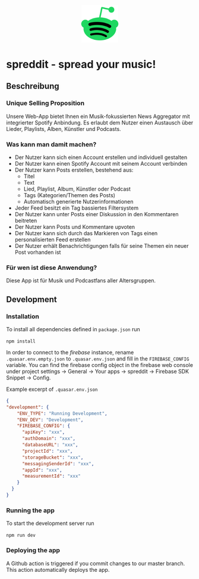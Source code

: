 <p align="center">
  <img src="./src/assets/spreddit-logo.svg" alt="spreddit logo" width=20%>
</p>

# spreddit - spread your music!

## Beschreibung
### Unique Selling Proposition

Unsere Web-App bietet Ihnen ein Musik-fokussierten News Aggregator mit integrierter Spotify Anbindung. 
Es erlaubt dem Nutzer einen Austausch über Lieder, Playlists, Alben, Künstler und Podcasts.

### Was kann man damit machen?

- Der Nutzer kann sich einen Account erstellen und individuell gestalten
- Der Nutzer kann einen Spotify Account mit seinem Account verbinden
- Der Nutzer kann Posts erstellen, bestehend aus:
    - Titel
    - Text
    - Lied, Playlist, Album, Künstler oder Podcast
    - Tags (Kategorien/Themen des Posts)
    - Automatisch generierte Nutzerinformationen
- Jeder Feed besitzt ein Tag bassiertes Filtersystem
- Der Nutzer kann unter Posts einer Diskussion in den Kommentaren beitreten
- Der Nutzer kann Posts und Kommentare upvoten
- Der Nutzer kann sich durch das Markieren von Tags einen personalisierten Feed erstellen
- Der Nutzer erhält Benachrichtigungen falls für seine Themen ein neuer Post vorhanden ist

### Für wen ist diese Anwendung?
Diese App ist für Musik und Podcastfans aller Altersgruppen.

## Development
### Installation
To install all dependencies defined in `package.json` run

`npm install`

In order to connect to the *firebase* instance, rename `.quasar.env.empty.json` to `.quasar.env.json` and fill in the `FIREBASE_CONFIG` variable.
You can find the firebase config object in the firebase web console under project settings -> General -> Your apps -> spreddit -> Firebase SDK Snippet -> Config.

Example excerpt of `.quasar.env.json`
```json
{
"development": {
    "ENV_TYPE": "Running Development",
    "ENV_DEV": "Development",
    "FIREBASE_CONFIG": {
      "apiKey": "xxx",
      "authDomain": "xxx",
      "databaseURL": "xxx",
      "projectId": "xxx",
      "storageBucket": "xxx",
      "messagingSenderId": "xxx",
      "appId": "xxx",
      "measurementId": "xxx"
    }
  }
}
```

### Running the app
To start the development server run

`npm run dev`

### Deploying the app
A Github action is triggered if you commit changes to our master branch.
This action automatically deploys the app.
